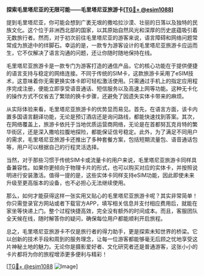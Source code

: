 **探索毛里塔尼亚的无限可能——毛里塔尼亚旅游卡[[TG💪+ @esim1088](https://t.me/s/esim1088)]**

提到毛里塔尼亚，你可能会想到广袤无垠的撒哈拉沙漠、壮丽的日落以及独特的民族文化。这个位于非洲西北部的国家，以其原始自然风光和深厚的历史底蕴吸引着无数旅行者。然而，对于初次前往毛里塔尼亚的游客来说，语言障碍和网络问题常常成为旅途中的绊脚石。幸运的是，一款专为游客设计的毛里塔尼亚旅游卡应运而生，它不仅解决了语言沟通的问题，还让你随时随地保持在线。

毛里塔尼亚旅游卡是一款专门为游客打造的通信产品，它的核心功能在于提供便捷的语言支持与稳定的网络连接。不同于传统的SIM卡，这款旅游卡采用了eSIM技术，这意味着你无需更换实体卡即可轻松激活使用。只需通过手机上的指定应用程序完成注册，便能立即享受语音通话、短信服务以及高速上网等功能。这种无卡化的操作方式不仅省去了繁琐的换卡步骤，还避免了因遗失实体卡带来的麻烦。

从实际体验来看，毛里塔尼亚旅游卡的优势显而易见。首先，在语言方面，该卡内置多国语言翻译功能，无论是预订酒店还是询问路线，都能快速找到答案。其次，在网络覆盖上，旅游卡依托于当地优质运营商网络，无论是在首都努瓦克肖特的繁华街区，还是深入撒哈拉腹地探险，都能保证信号稳定。此外，为了满足不同用户的需求，毛里塔尼亚旅游卡还推出了多种套餐方案，包括短期流量包、语音通话包等，用户可以根据自己的行程灵活选择。

当然，对于那些习惯于传统SIM卡或流量卡的用户来说，毛里塔尼亚旅游卡同样具备兼容性。如果你更倾向于物理卡片的形式，也可以购买对应的实体卡，并按照说明进行安装激活。值得一提的是，这些实体卡同样支持eSIM功能，因此即使未来升级至更高版本的设备，也不必担心无法继续使用。

那么，如何才能获得这样一张实用又贴心的毛里塔尼亚旅游卡呢？其实非常简单！你只需登录官方网站或者下载官方APP，填写相关信息并支付相应费用后，就能在家坐等快递上门。整个过程快捷高效，完全没有额外的时间成本。而且，客服团队全天候在线，随时解答你的疑问，确保每位用户都能顺利开启旅程。

总之，毛里塔尼亚旅游卡不仅是旅行者的得力助手，更是探索未知世界的桥梁。它以创新的技术手段和周到的服务理念，让每一位游客都能够毫无后顾之忧地享受这片神秘土地的魅力。无论你是摄影爱好者、文化研究者还是普通游客，这张小小的卡片都将为你的旅程增添更多便利与精彩！

[[TG💪+ @esim1088](https://t.me/s/esim1088) ![Image](https://i.postimg.cc/4NQfJmqS/Snipaste-2025-05-13-00-14-12.png)]